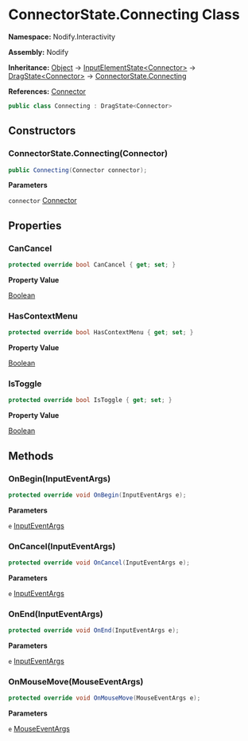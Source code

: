 # ConnectorState.Connecting Class  
  
**Namespace:** Nodify.Interactivity  
  
**Assembly:** Nodify  
  
**Inheritance:** [Object](https://docs.microsoft.com/en-us/dotnet/api/System.Object) → [InputElementState\<Connector\>](Nodify_Interactivity_InputElementState_TElement_) → [DragState\<Connector\>](Nodify_Interactivity_DragState_TElement_) → [ConnectorState.Connecting](Nodify_Interactivity_ConnectorState_Connecting)  
  
**References:** [Connector](Nodify_Connector)  
  
```csharp  
public class Connecting : DragState<Connector>  
```  
  
## Constructors  
  
### ConnectorState.Connecting(Connector)  
  
```csharp  
public Connecting(Connector connector);  
```  
  
**Parameters**  
  
`connector` [Connector](Nodify_Connector)  
  
## Properties  
  
### CanCancel  
  
```csharp  
protected override bool CanCancel { get; set; }  
```  
  
**Property Value**  
  
[Boolean](https://docs.microsoft.com/en-us/dotnet/api/System.Boolean)  
  
### HasContextMenu  
  
```csharp  
protected override bool HasContextMenu { get; set; }  
```  
  
**Property Value**  
  
[Boolean](https://docs.microsoft.com/en-us/dotnet/api/System.Boolean)  
  
### IsToggle  
  
```csharp  
protected override bool IsToggle { get; set; }  
```  
  
**Property Value**  
  
[Boolean](https://docs.microsoft.com/en-us/dotnet/api/System.Boolean)  
  
## Methods  
  
### OnBegin(InputEventArgs)  
  
```csharp  
protected override void OnBegin(InputEventArgs e);  
```  
  
**Parameters**  
  
`e` [InputEventArgs](https://docs.microsoft.com/en-us/dotnet/api/System.Windows.Input.InputEventArgs)  
  
### OnCancel(InputEventArgs)  
  
```csharp  
protected override void OnCancel(InputEventArgs e);  
```  
  
**Parameters**  
  
`e` [InputEventArgs](https://docs.microsoft.com/en-us/dotnet/api/System.Windows.Input.InputEventArgs)  
  
### OnEnd(InputEventArgs)  
  
```csharp  
protected override void OnEnd(InputEventArgs e);  
```  
  
**Parameters**  
  
`e` [InputEventArgs](https://docs.microsoft.com/en-us/dotnet/api/System.Windows.Input.InputEventArgs)  
  
### OnMouseMove(MouseEventArgs)  
  
```csharp  
protected override void OnMouseMove(MouseEventArgs e);  
```  
  
**Parameters**  
  
`e` [MouseEventArgs](https://docs.microsoft.com/en-us/dotnet/api/System.Windows.Input.MouseEventArgs)  
  
